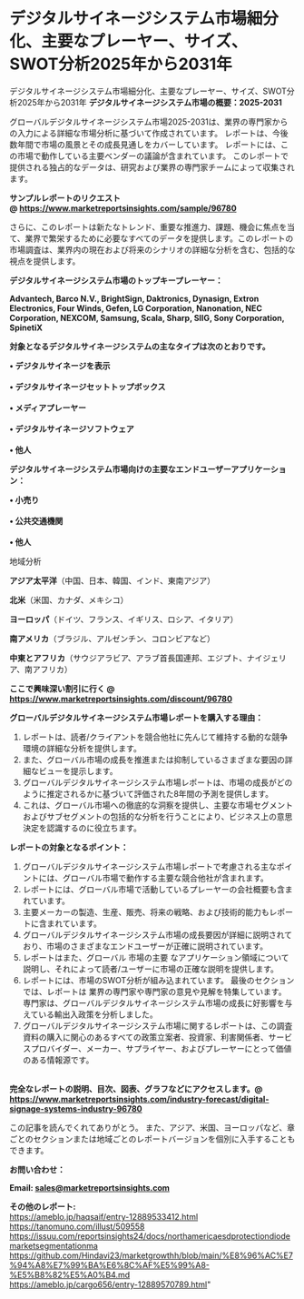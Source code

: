 # デジタルサイネージシステム市場細分化、主要なプレーヤー、サイズ、SWOT分析2025年から2031年
 デジタルサイネージシステム市場細分化、主要なプレーヤー、サイズ、SWOT分析2025年から2031年
<strong><b>デジタルサイネージシステム市場の概要：2025-2031</b></strong>

グローバルデジタルサイネージシステム市場2025-2031は、業界の専門家からの入力による詳細な市場分析に基づいて作成されています。 レポートは、今後数年間で市場の風景とその成長見通しをカバーしています。 レポートには、この市場で動作している主要ベンダーの議論が含まれています。 このレポートで提供される独占的なデータは、研究および業界の専門家チームによって収集されます。

<strong>サンプルレポートのリクエスト @ <a href=https://www.marketreportsinsights.com/sample/96780>https://www.marketreportsinsights.com/sample/96780</a></strong>

さらに、このレポートは新たなトレンド、重要な推進力、課題、機会に焦点を当て、業界で繁栄するために必要なすべてのデータを提供します。このレポートの市場調査は、業界内の現在および将来のシナリオの詳細な分析を含む、包括的な視点を提供します。

<strong>デジタルサイネージシステム市場のトップキープレーヤー：</strong>

<strong>Advantech, Barco N.V., BrightSign, Daktronics, Dynasign, Extron Electronics, Four Winds, Gefen, LG Corporation, Nanonation, NEC Corporation, NEXCOM, Samsung, Scala, Sharp, SIIG, Sony Corporation, SpinetiX</strong>

<strong><b>対象となるデジタルサイネージシステムの主なタイプは次のとおりです。</b></strong>

<strong>• デジタルサイネージを表示<br><br>• デジタルサイネージセットトップボックス<br><br>• メディアプレーヤー<br><br>• デジタルサイネージソフトウェア<br><br>• 他人</strong>

<strong><b>デジタルサイネージシステム市場向けの主要なエンドユーザーアプリケーション：</b></strong>

<strong>• 小売り<br><br>• 公共交通機関<br><br>• 他人</strong>

 地域分析

<strong><b>アジア太平洋</b></strong>（中国、日本、韓国、インド、東南アジア）

<strong><b>北米</b></strong>（米国、カナダ、メキシコ）

<strong><b>ヨーロッパ</b></strong>（ドイツ、フランス、イギリス、ロシア、イタリア）

<strong><b>南アメリカ</b></strong>（ブラジル、アルゼンチン、コロンビアなど）

<strong><b>中東とアフリカ</b></strong>（サウジアラビア、アラブ首長国連邦、エジプト、ナイジェリア、南アフリカ）

<strong>ここで興味深い割引に行く @ <a href=https://www.marketreportsinsights.com/discount/96780>https://www.marketreportsinsights.com/discount/96780</a></strong>

<strong><b>グローバルデジタルサイネージシステム市場レポートを購入する理由：</b></strong>
<ol>
  <li>レポートは、読者/クライアントを競合他社に先んじて維持する動的な競争環境の詳細な分析を提供します。</li>
  <li>また、グローバル市場の成長を推進または抑制しているさまざまな要因の詳細なビューを提示します。</li>
  <li>グローバルデジタルサイネージシステム市場レポートは、市場の成長がどのように推定されるかに基づいて評価された8年間の予測を提供します。</li>
  <li>これは、グローバル市場への徹底的な洞察を提供し、主要な市場セグメントおよびサブセグメントの包括的な分析を行うことにより、ビジネス上の意思決定を認識するのに役立ちます。</li>
</ol>
<strong><b>レポートの対象となるポイント：</b></strong>
<ol>
  <li>グローバルデジタルサイネージシステム市場レポートで考慮される主なポイントには、グローバル市場で動作する主要な競合他社が含まれます。</li>
  <li>レポートには、グローバル市場で活動しているプレーヤーの会社概要も含まれています。</li>
  <li>主要メーカーの製造、生産、販売、将来の戦略、および技術的能力もレポートに含まれています。</li>
  <li>グローバルデジタルサイネージシステム市場の成長要因が詳細に説明されており、市場のさまざまなエンドユーザーが正確に説明されています。</li>
  <li>レポートはまた、グローバル 市場の主要 なアプリケーション領域について説明し、それによって読者/ユーザーに市場の正確な説明を提供します。</li>
  <li>レポートには、市場のSWOT分析が組み込まれています。 最後のセクションでは、レポートは 業界の専門家や専門家の意見や見解を特集しています。 専門家は、グローバルデジタルサイネージシステム市場の成長に好影響を与えている輸出入政策を分析しました。</li>
  <li>グローバルデジタルサイネージシステム市場に関するレポートは、この調査資料の購入に関心のあるすべての政策立案者、投資家、利害関係者、サービスプロバイダー、メーカー、サプライヤー、およびプレーヤーにとって価値のある情報源です。</li>
</ol><br>
<strong>完全なレポートの説明、目次、図表、グラフなどにアクセスします。@ <a href=https://www.marketreportsinsights.com/industry-forecast/digital-signage-systems-industry-96780>https://www.marketreportsinsights.com/industry-forecast/digital-signage-systems-industry-96780</a></strong>

この記事を読んでくれてありがとう。 また、アジア、米国、ヨーロッパなど、章ごとのセクションまたは地域ごとのレポートバージョンを個別に入手することもできます。

<strong><b>お問い合わせ：</b></strong>

<strong>Email: </strong><a href=mailto:sales@marketreportsinsights.com><strong>sales@marketreportsinsights.com</strong></a>

<strong>その他のレポート:</strong>
<br>
<a href=https://ameblo.jp/haqsaif/entry-12889533412.html>https://ameblo.jp/haqsaif/entry-12889533412.html</a>
<br>
<a href=https://tanomuno.com/illust/509558>https://tanomuno.com/illust/509558</a>
<br>
<a href=https://issuu.com/reportsinsights24/docs/northamericaesdprotectiondiodemarketsegmentationma>https://issuu.com/reportsinsights24/docs/northamericaesdprotectiondiodemarketsegmentationma</a>
<br>
<a href=https://github.com/Hindavi23/marketgrowthh/blob/main/%E8%96%AC%E7%94%A8%E7%99%BA%E6%8C%AF%E5%99%A8-%E5%B8%82%E5%A0%B4.md>https://github.com/Hindavi23/marketgrowthh/blob/main/%E8%96%AC%E7%94%A8%E7%99%BA%E6%8C%AF%E5%99%A8-%E5%B8%82%E5%A0%B4.md</a>
<br>
<a href=https://ameblo.jp/cargo656/entry-12889570789.html>https://ameblo.jp/cargo656/entry-12889570789.html</a>"
